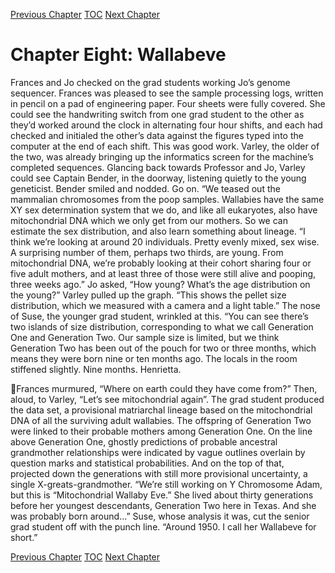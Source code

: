 [Previous Chapter](ch07.md) [TOC](README.md) [Next Chapter](ch09.md)

# Chapter Eight: Wallabeve

Frances and Jo checked on the grad students working Jo’s genome sequencer. Frances was pleased to
see the sample processing logs, written in pencil on a pad of engineering paper. Four sheets were fully
covered. She could see the handwriting switch from one grad student to the other as they’d worked
around the clock in alternating four hour shifts, and each had checked and initialed the other’s data
against the figures typed into the computer at the end of each shift. This was good work.
Varley, the older of the two, was already bringing up the informatics screen for the machine’s
completed sequences. Glancing back towards Professor and Jo, Varley could see Captain Bender, in the
doorway, listening quietly to the young geneticist. Bender smiled and nodded. Go on.
“We teased out the mammalian chromosomes from the poop samples. Wallabies have the same XY sex
determination system that we do, and like all eukaryotes, also have mitochondrial DNA which we only
get from our mothers. So we can estimate the sex distribution, and also learn something about lineage.
“I think we’re looking at around 20 individuals. Pretty evenly mixed, sex wise. A surprising number of
them, perhaps two thirds, are young. From mitochondrial DNA, we’re probably looking at their cohort
sharing four or five adult mothers, and at least three of those were still alive and pooping, three weeks
ago.”
Jo asked, “How young? What’s the age distribution on the young?”
Varley pulled up the graph. “This shows the pellet size distribution, which we measured with a camera
and a light table.” The nose of Suse, the younger grad student, wrinkled at this.
“You can see there’s two islands of size distribution, corresponding to what we call Generation One and
Generation Two. Our sample size is limited, but we think Generation Two has been out of the pouch for
two or three months, which means they were born nine or ten months ago.
The locals in the room stiffened slightly. Nine months. Henrietta.

Frances murmured, “Where on earth could they have come from?” Then, aloud, to Varley, “Let’s see
mitochondrial again”.
The grad student produced the data set, a provisional matriarchal lineage based on the mitochondrial
DNA of all the surviving adult wallabies. The offspring of Generation Two were linked to their
probable mothers among Generation One. On the line above Generation One, ghostly predictions of
probable ancestral grandmother relationships were indicated by vague outlines overlain by question
marks and statistical probabilities. And on the top of that, projected down the generations with still
more provisional uncertainty, a single X-greats-grandmother.
“We’re still working on Y Chromosome Adam, but this is “Mitochondrial Wallaby Eve.” She lived
about thirty generations before her youngest descendants, Generation Two here in Texas. And she was
probably born around…”
Suse, whose analysis it was, cut the senior grad student off with the punch line. “Around 1950. I call
her Wallabeve for short.”

[Previous Chapter](ch07.md) [TOC](README.md) [Next Chapter](ch09.md)

